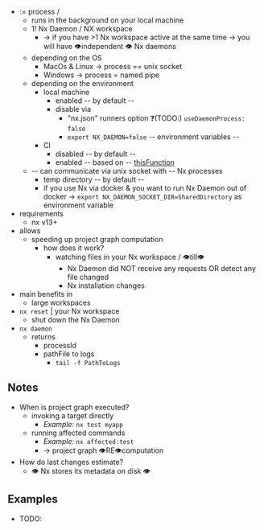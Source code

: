 * := process /
  * runs in the background on your local machine
  * 1! Nx Daemon / NX workspace
    * -> if you have >1 Nx workspace active at the same time -> you will have 👁️independent 👁️ Nx daemons
  * depending on the OS
    * MacOs & Linux -> process == unix socket
    * Windows -> process = named pipe
  * depending on the environment
    * local machine
      * enabled -- by default --
      * disable via
        * "nx.json" runners option ❓(TODO:) `useDaemonProcess: false`
        * `export NX_DAEMON=false`  -- environment variables --
    * CI
      * disabled -- by default --
      * enabled -- based on -- [thisFunction](https://github.com/nrwl/nx/blob/master/packages/nx/src/utils/is-ci.ts)
  * -- can communicate via unix socket with -- Nx processes
    * temp directory -- by default --
    * if you use Nx via docker & you want to run Nx Daemon out of docker -> `export NX_DAEMON_SOCKET_DIR=SharedDirectory` as environment variable
* requirements
  * nx v13+
* allows
  * speeding up project graph computation
    * how does it work?
      * watching files in your Nx workspace / 👁till👁 
        * Nx Daemon did NOT receive any requests OR detect any file changed
        * Nx installation changes
* main benefits in
  * large workspaces
* `nx reset` | your Nx workspace
  * shut down the Nx Daemon
* `nx daemon`
  * returns 
    * processId
    * pathFile to logs
      * `tail -f PathToLogs`

## Notes
* When is project graph executed?
  * invoking a target directly
    * _Example:_ `nx test myapp`
  * running affected commands
    * _Example:_ `nx affected:test`
    * -> project graph 👁️RE👁️computation
* How do last changes estimate?
  * 👁️ Nx stores its metadata on disk 👁️ 

## Examples
* TODO:
